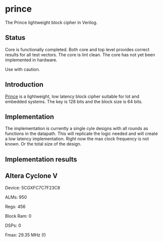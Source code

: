 # prince
The Prince lightweight block cipher in Verilog.

## Status
Core is functionally completed. Both core and top level provides correct
results for all test vectors. The core is lint clean. The core has not
yet been implemented in hardware.

Use with caution.


## Introduction
[Prince](https://eprint.iacr.org/2012/529.pdf) is a lightweight, low
latency block cipher suitable for Iot and embedded systems. The key is
128 bits and the block size is 64 bits.


## Implementation
The implementation is currently a single cyle designs with all rounds as
functions in the datapath. This will replicate the logic needed and will
create a low latency implementation. Right now the max clock frequency
is not known. Or the total size of the design.

## Implementation results
## Altera Cyclone V
Device: 5CGXFC7C7F23C8

ALMs: 950

Regs: 456

Block Ram: 0

DSPs: 0

Fmax: 29.35 MHz (!)
